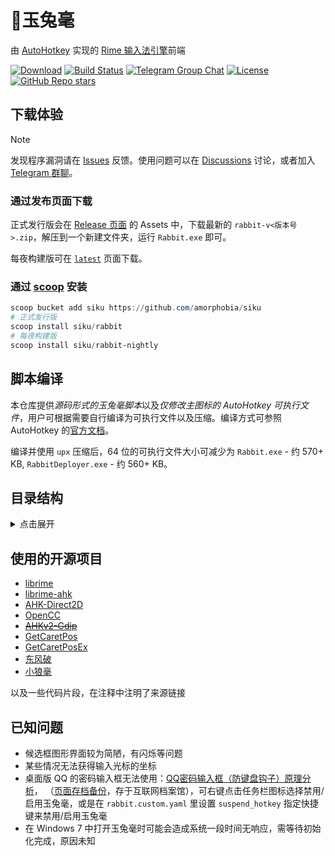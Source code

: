 # 🐇️玉兔毫

由 [AutoHotkey](https://www.autohotkey.com/) 实现的 [Rime 输入法引擎](https://github.com/rime/librime)前端

[![Download](https://img.shields.io/github/v/release/rimeinn/rabbit)](https://github.com/rimeinn/rabbit/releases/latest)
[![Build Status](https://github.com/rimeinn/rabbit/actions/workflows/ci.yaml/badge.svg)](https://github.com/rimeinn/rabbit/actions/workflows/ci.yaml)
[![Telegram Group Chat](https://telegram-badge.vercel.app/api/telegram-badge?channelId=@rime_rabbit)](https://t.me/rime_rabbit)
[![License](https://img.shields.io/github/license/rimeinn/rabbit)](LICENSE)
[![GitHub Repo stars](https://img.shields.io/github/stars/rimeinn/rabbit?style=flat)](https://github.com/rimeinn/rabbit/stargazers)

## 下载体验

> [!NOTE]
> 发现程序漏洞请在 [Issues](https://github.com/rimeinn/rabbit/issues/new/choose) 反馈。使用问题可以在 [Discussions](https://github.com/rimeinn/rabbit/discussions) 讨论，或者加入 [Telegram 群聊](https://t.me/rime_rabbit)。

### 通过发布页面下载

正式发行版会在 [Release 页面](https://github.com/rimeinn/rabbit/releases) 的 Assets 中，下载最新的 `rabbit-v<版本号>.zip`，解压到一个新建文件夹，运行 `Rabbit.exe` 即可。

每夜构建版可在 [`latest`](https://github.com/rimeinn/rabbit/releases/tag/latest) 页面下载。

### 通过 [scoop](https://scoop.sh/) 安装

```PowerShell
scoop bucket add siku https://github.com/amorphobia/siku
# 正式发行版
scoop install siku/rabbit
# 每夜构建版
scoop install siku/rabbit-nightly
```

## 脚本编译

本仓库提供*源码形式的玉兔毫脚本*以及*仅修改主图标的 AutoHotkey 可执行文件*，用户可根据需要自行编译为可执行文件以及压缩。编译方式可参照 AutoHotkey 的[官方文档](https://www.autohotkey.com/docs/v2/Scripts.htm#ahk2exe)。

编译并使用 `upx` 压缩后，64 位的可执行文件大小可减少为 `Rabbit.exe` - 约 570+ KB, `RabbitDeployer.exe` - 约 560+ KB。

## 目录结构

<details>
<summary>点击展开</summary>

> 以下描述的*可删除*、*编译后可删除*指的是删除后不影响使用，若要再次分发脚本或编译后的可执行文件，需遵守 [GPL-3.0 开源许可](LICENSE)。

```
rabbit/
├─ Data/                预设方案以及必要配置，内容删除后可能无法正常使用，若用户目录包含所有必要文件，可删除
├─ Lib/                 玉兔毫运行依赖脚本库，编译后可删除
|  ├─ librime-ahk       Rime 引擎的 AutoHotkey 绑定，编译后可删除
|  |  ├─ rime.dll       Rime 引擎的动态库，若本机已安装小狼毫，可删除；若没有安装小狼毫，需要 a. 保留在此，或 b. 放到主目录，或 c. 放到环境变量 "LIBRIME_LIB_DIR" 指定的目录
|  |  ├─ ...            librime-ahk 库的其他脚本，编译后可删除
|  ├─ ...               其他依赖，编译后可删除
├─ plum/                若使用东风破，将被安装到此路径
├─ Rime/                Rime 用户文件夹，运行后会自动生成；可修改注册表 "HKEY_CURRENT_USER\Software\Rime\Rabbit" 中的 "RimeUserDir" 来指定不同的用户文件夹
├─ LICENSE              开源许可，可删除
├─ Rabbit.ahk           玉兔毫主程序脚本
├─ Rabbit.exe           AutoHotkey 可执行文件，若本机已安装 AutoHotkey 或已编译，可删除
├─ RabbitDeployer.ahk   玉兔毫部署应用脚本
├─ README.md            本文件，可删除
├─ rime-install.bat     东风破批处理脚本，删除后无法从设定中调用东风破
```

</details>

## 使用的开源项目

- [librime](https://github.com/rime/librime)
- [librime-ahk](https://github.com/rimeinn/librime-ahk)
- [AHK-Direct2D](https://github.com/rawbx/AHK-Direct2D)
- [OpenCC](https://github.com/BYVoid/OpenCC)
- ~~[AHKv2-Gdip](https://github.com/buliasz/AHKv2-Gdip)~~
- [GetCaretPos](https://github.com/Descolada/AHK-v2-libraries)
- [GetCaretPosEx](https://github.com/Tebayaki/AutoHotkeyScripts/tree/main/lib/GetCaretPosEx)
- [东风破](https://github.com/rime/plum)
- [小狼毫](https://github.com/rime/weasel)

以及一些代码片段，在注释中注明了来源链接

## 已知问题

- 候选框图形界面较为简陋，有闪烁等问题
- 某些情况无法获得输入光标的坐标
- 桌面版 QQ 的密码输入框无法使用：[QQ密码输入框（防键盘钩子）原理分析](https://blog.csdn.net/muyedongfeng/article/details/49308993)，
（[页面存档备份](https://web.archive.org/web/20240907052640/https://blog.csdn.net/muyedongfeng/article/details/49308993)，存于互联网档案馆），可右键点击任务栏图标选择禁用/启用玉兔毫，或是在 `rabbit.custom.yaml` 里设置 `suspend_hotkey` 指定快捷键来禁用/启用玉兔毫
- 在 Windows 7 中打开玉兔毫时可能会造成系统一段时间无响应，需等待初始化完成，原因未知
